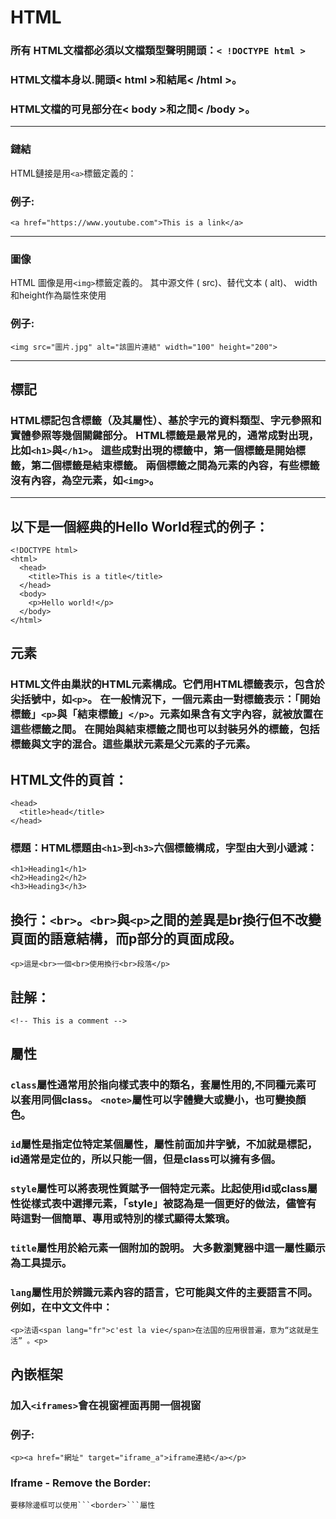 # HTML
### 所有 HTML文檔都必須以文檔類型聲明開頭：```< !DOCTYPE html >```
### HTML文檔本身以.開頭< html >和結尾< /html >。
### HTML文檔的可見部分在< body >和之間< /body >。
 ---
### 鏈結
HTML鏈接是用```<a>```標籤定義的：
### 例子:
```
<a href="https://www.youtube.com">This is a link</a>
```
---
### 圖像
HTML 圖像是用```<img>```標籤定義的。
其中源文件 ( src)、替代文本 ( alt)、 width和height作為屬性來使用
### 例子:
```
<img src="圖片.jpg" alt="該圖片連結" width="100" height="200">
```
---
## 標記
### HTML標記包含標籤（及其屬性）、基於字元的資料類型、字元參照和實體參照等幾個關鍵部分。 HTML標籤是最常見的，通常成對出現，比如```<h1>```與```</h1>```。 這些成對出現的標籤中，第一個標籤是開始標籤，第二個標籤是結束標籤。 兩個標籤之間為元素的內容，有些標籤沒有內容，為空元素，如```<img>```。
---
## 以下是一個經典的Hello World程式的例子：
```
<!DOCTYPE html>
<html>
  <head>
    <title>This is a title</title>
  </head>
  <body>
    <p>Hello world!</p>
  </body>
</html>
```
## 元素
### HTML文件由巢狀的HTML元素構成。它們用HTML標籤表示，包含於尖括號中，如```<p>```。 在一般情況下，一個元素由一對標籤表示：「開始標籤」```<p>```與「結束標籤」```</p>```。元素如果含有文字內容，就被放置在這些標籤之間。 在開始與結束標籤之間也可以封裝另外的標籤，包括標籤與文字的混合。這些巢狀元素是父元素的子元素。

## HTML文件的頁首：
```
<head>
  <title>head</title>
</head>
```
### 標題：HTML標題由```<h1>```到```<h3>```六個標籤構成，字型由大到小遞減：
```
<h1>Heading1</h1>
<h2>Heading2</h2>
<h3>Heading3</h3>
```
## 換行：```<br>```。```<br>```與```<p>```之間的差異是br換行但不改變頁面的語意結構，而p部分的頁面成段。
```
<p>這是<br>一個<br>使用換行<br>段落</p>
```

## 註解：
```
<!-- This is a comment -->
```
## 屬性
### ```class```屬性通常用於指向樣式表中的類名，套屬性用的,不同種元素可以套用同個class。 ```<note>```屬性可以字體變大或變小，也可變換顏色。
### ```id```屬性是指定位特定某個屬性，屬性前面加井字號，不加就是標記， id通常是定位的，所以只能一個，但是class可以擁有多個。
### ```style```屬性可以將表現性質賦予一個特定元素。比起使用id或class屬性從樣式表中選擇元素，「style」被認為是一個更好的做法，儘管有時這對一個簡單、專用或特別的樣式顯得太繁瑣。
### ```title```屬性用於給元素一個附加的說明。 大多數瀏覽器中這一屬性顯示為工具提示。
### ```lang```屬性用於辨識元素內容的語言，它可能與文件的主要語言不同。例如，在中文文件中：
```
<p>法语<span lang="fr">c'est la vie</span>在法国的应用很普遍，意为“这就是生活” 。<p>
```
## 內嵌框架
### 加入```<iframes>```會在視窗裡面再開一個視窗
### 例子:
```
<p><a href="網址" target="iframe_a">iframe連結</a></p>
```
### Iframe - Remove the Border:
```
要移除邊框可以使用```<border>```屬性

```




